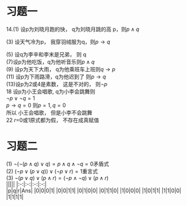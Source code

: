 # 习题一
14.(1) 设p为刘晓月跑的快， q为刘晓月跳的高 p，则$p\land q$  

(3) 设天气冷为p， 我穿羽绒服为q，则$p\to q$

(5) 设q为李辛和李末是兄弟， 则 q  
(7)设p为他吃饭，q为他听音乐则$p\land q$  
(9) 设p为天下大雨， q为他乘班车上班则$q\to p$  
(11) 设p为下雨路滑，q为他迟到了 则$p\to q$  
(13)设p为2或4是素数， 这是不对的， 则$\lnot p$  
18 设p为小王会唱歌, q为小李会跳舞则  
$\lnot p\vee \lnot q=1$  
$p\to q= 0$
则$p=1, q=0$  
所以 小王会唱歌， 但是小李不会跳舞  
22 $r$=0或1原式都为假， 不存在成真赋值


# 习题二
(1) $\lnot(\lnot(p\land q)\vee q)=p\land q\land \lnot q=0$矛盾式  
(2) $(\lnot p\vee(p\vee q))\vee(\lnot p \vee r)=1$重言式    
(3) $\lnot(p\vee q)\vee (p\land r)=(\lnot p \land \lnot q)\vee(p\land r)$  
|||||
|:-:|:-:|:-:|:-:|  
|p|q|r|Ans|
|0|0|0|1|
|0|0|1|1|
|0|1|0|0|
|0|1|1|0|
|1|0|0|0|
|1|0|1|1|
|1|1|0|0|
|1|1|1|1|